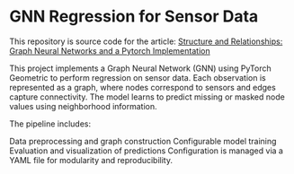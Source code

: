 # GNN Regression for Sensor Data
This repository is source code for the article: [Structure and Relationships: Graph Neural Networks and a Pytorch Implementation](https://medium.com/data-science/structure-and-relationships-graph-neural-networks-and-a-pytorch-implementation-c9d83b71c041)

This project implements a Graph Neural Network (GNN) using PyTorch Geometric to perform regression on sensor data. Each observation is represented as a graph, where nodes correspond to sensors and edges capture connectivity. The model learns to predict missing or masked node values using neighborhood information.

The pipeline includes:

Data preprocessing and graph construction
Configurable model training
Evaluation and visualization of predictions
Configuration is managed via a YAML file for modularity and reproducibility.

